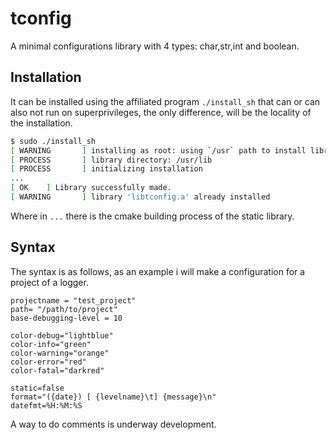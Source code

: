 # tconfig

A minimal configurations library with 4 types: char,str,int and boolean.

## Installation

It can be installed using the affiliated program `./install_sh` that can or can also not run on superprivileges, the only difference, will be the locality of the installation.

```bash
$ sudo ./install_sh
[ WARNING       ] installing as root: using `/usr` path to install library.
[ PROCESS       ] library directory: /usr/lib
[ PROCESS       ] initializing installation
...
[ OK    ] Library successfully made.
[ WARNING       ] library 'libtconfig.a' already installed
```
Where in `...` there is the cmake building process of the static library.

## Syntax

The syntax is as follows, as an example i will make a configuration for a project of a logger.

```
projectname = "test_project"
path= "/path/to/project"
base-debugging-level = 10

color-debug="lightblue"
color-info="green"
color-warning="orange"
color-error="red"
color-fatal="darkred"

static=false
format="({date}) [ {levelname}\t] {message}\n"
datefmt=%H:%M:%S
```

A way to do comments is underway development.


